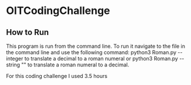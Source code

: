# OITCodingChallenge

## How to Run
<p> 
  This program is run from the command line. To run it navigate to the file in the command line and use the following command:
    python3 Roman.py --integer <decimal> to translate a decimal to a roman numeral or python3 Roman.py --string "<roman numeral>" to translate a roman numeral to a decimal. 
  </p>
  
  <p>
    For this coding challenge I used 3.5 hours
  </p>

